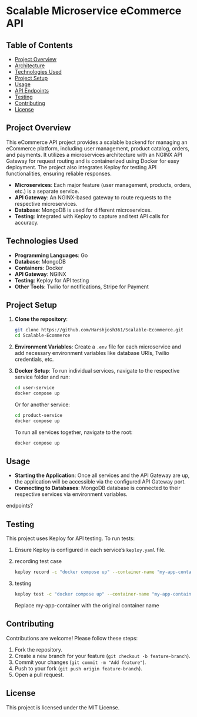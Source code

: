 
# Scalable Microservice eCommerce API

## Table of Contents
- [Project Overview](#project-overview)
- [Architecture](#architecture)
- [Technologies Used](#technologies-used)
- [Project Setup](#project-setup)
- [Usage](#usage)
- [API Endpoints](#api-endpoints)
- [Testing](#testing)
- [Contributing](#contributing)
- [License](#license)

## Project Overview
This eCommerce API project provides a scalable backend for managing an eCommerce platform, including user management, product catalog, orders, and payments. It utilizes a microservices architecture with an NGINX API Gateway for request routing and is containerized using Docker for easy deployment. The project also integrates Keploy for testing API functionalities, ensuring reliable responses.
- **Microservices**: Each major feature (user management, products, orders, etc.) is a separate service.
- **API Gateway**: An NGINX-based gateway to route requests to the respective microservices.
- **Database**: MongoDB is used for different microservices.
- **Testing**: Integrated with Keploy to capture and test API calls for accuracy.

## Technologies Used
- **Programming Languages**: Go
- **Database**: MongoDB
- **Containers**: Docker
- **API Gateway**: NGINX
- **Testing**: Keploy for API testing
- **Other Tools**: Twilio for notifications, Stripe for Payment

## Project Setup

1. **Clone the repository**:
    ```bash
    git clone https://github.com/Harshjosh361/Scalable-Ecommerce.git
    cd Scalable-Ecommerce
    ```

2. **Environment Variables**: 
   Create a `.env` file for each microservice and add necessary environment variables like database URIs, Twilio credentials, etc.

3. **Docker Setup**:
    To run individual services, navigate to the respective service folder and run:
   ```bash
   cd user-service
   docker compose up
   ```
   Or for another service:
   ```bash
   cd product-service
   docker compose up
   ```

   To run all services together, navigate to the root:
   ```bash
   docker compose up
   ```
   
## Usage

- **Starting the Application**: Once all services and the API Gateway are up, the application will be accessible via the configured API Gateway port.
- **Connecting to Databases**: MongoDB database is connected to their respective services via environment variables.

endpoints?

## Testing
This project uses Keploy for API testing. To run tests:
1. Ensure Keploy is configured in each service’s `keploy.yaml` file.
2. recording test case
   
   ```bash
   keploy record -c "docker compose up" --container-name "my-app-container"
   ```
3. testing
   
   ```bash
   keploy test -c "docker compose up" --container-name "my-app-container"
   ```
   Replace my-app-container with the original container name

## Contributing
Contributions are welcome! Please follow these steps:
1. Fork the repository.
2. Create a new branch for your feature (`git checkout -b feature-branch`).
3. Commit your changes (`git commit -m "Add feature"`).
4. Push to your fork (`git push origin feature-branch`).
5. Open a pull request.

## License
This project is licensed under the MIT License.
